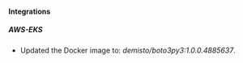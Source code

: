 
#### Integrations

##### AWS-EKS

- Updated the Docker image to: *demisto/boto3py3:1.0.0.4885637*.

